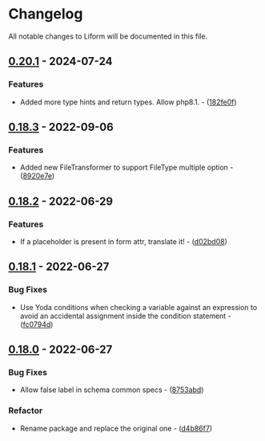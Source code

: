 # Changelog

All notable changes to Liform will be documented in this file.

## [0.20.1](https://github.com/rezozero/Liform/compare/v0.20.0...v0.20.1) - 2024-07-24

### Features

- Added more type hints and return types. Allow php8.1. - ([182fe0f](https://github.com/rezozero/Liform/commit/182fe0faf3351dd2f6ab260feff88a8e3ee40f5e))

## [0.18.3](https://github.com/rezozero/Liform/compare/v0.18.2...v0.18.3) - 2022-09-06

### Features

- Added new FileTransformer to support FileType multiple option - ([8920e7e](https://github.com/rezozero/Liform/commit/8920e7e0c4bc5f7cdfc08389ba071c44c327369f))

## [0.18.2](https://github.com/rezozero/Liform/compare/v0.18.1...v0.18.2) - 2022-06-29

### Features

- If a placeholder is present in form attr, translate it! - ([d02bd08](https://github.com/rezozero/Liform/commit/d02bd0868c67404f39a313cf5f883c21361628f0))

## [0.18.1](https://github.com/rezozero/Liform/compare/v0.18.0...v0.18.1) - 2022-06-27

### Bug Fixes

- Use Yoda conditions when checking a variable against an expression to avoid an accidental assignment inside the condition statement - ([fc0794d](https://github.com/rezozero/Liform/commit/fc0794d3eafe197de2ce2b3ade1b0600207d155b))

## [0.18.0](https://github.com/rezozero/Liform/compare/v0.17.0...v0.18.0) - 2022-06-27

### Bug Fixes

- Allow false label in schema common specs - ([8753abd](https://github.com/rezozero/Liform/commit/8753abde705ac33bc6036dfe9c7b227dc702b875))

### Refactor

- Rename package and replace the original one - ([d4b86f7](https://github.com/rezozero/Liform/commit/d4b86f79410ec28d45b883bbb4644316cffc7953))

<!-- generated by git-cliff -->
